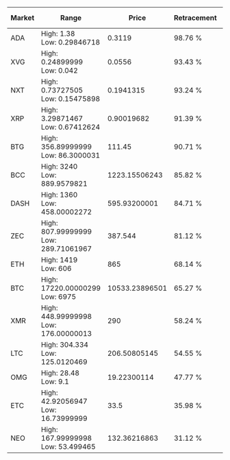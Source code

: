 | Market | Range | Price| Retracement | Doubles to 50% |
| --- | --- | --- | --- | --- |
| ADA | High: 1.38<br />Low: 0.29846718 | 0.3119 | 98.76 % | 2.69 |
| XVG | High: 0.24899999<br />Low: 0.042 | 0.0556 | 93.43 % | 2.62 |
| NXT | High: 0.73727505<br />Low: 0.15475898 | 0.1941315 | 93.24 % | 2.30 |
| XRP | High: 3.29871467<br />Low: 0.67412624 | 0.90019682 | 91.39 % | 2.21 |
| BTG | High: 356.89999999<br />Low: 86.3000031 | 111.45 | 90.71 % | 1.99 |
| BCC | High: 3240<br />Low: 889.9579821 | 1223.15506243 | 85.82 % | 1.69 |
| DASH | High: 1360<br />Low: 458.00002272 | 595.93200001 | 84.71 % | 1.53 |
| ZEC | High: 807.99999999<br />Low: 289.71061967 | 387.544 | 81.12 % | 1.42 |
| ETH | High: 1419<br />Low: 606 | 865 | 68.14 % | 1.17 |
| BTC | High: 17220.00000299<br />Low: 6975 | 10533.23896501 | 65.27 % | 1.15 |
| XMR | High: 448.99999998<br />Low: 176.00000013 | 290 | 58.24 % | 1.08 |
| LTC | High: 304.334<br />Low: 125.0120469 | 206.50805145 | 54.55 % | 1.04 |
| OMG | High: 28.48<br />Low: 9.1 | 19.22300114 | 47.77 % | 0.00 |
| ETC | High: 42.92056947<br />Low: 16.73999999 | 33.5 | 35.98 % | 0.00 |
| NEO | High: 167.99999998<br />Low: 53.499465 | 132.36216863 | 31.12 % | 0.00 |
